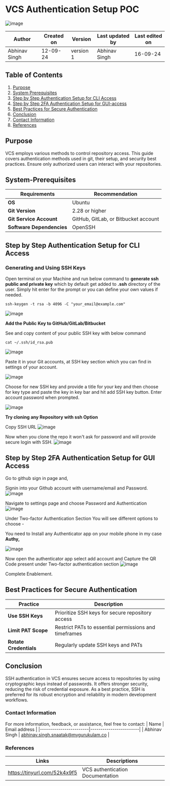 # VCS Authentication Setup POC

![image](https://github.com/user-attachments/assets/338a5d67-4fd9-4083-a9eb-5d2d8d830785)


|  Author        | Created on |  Version  | Last updated by   |   Last edited on   |
|----------------|------------|-----------|-------------------|--------------------|
| Abhinav Singh  |  12-09-24  | version 1 |   Abhinav Singh   |      16-09-24      |

## Table of Contents
1. [Purpose](#purpose)
2. [System Prerequisites](#system-prerequisites)
3. [Step by Step Authentication Setup for CLI Access](#step-by-step-authentication-setup-for-cli-access)
4. [Step by Step 2FA Authentication Setup for GUI-access](#step-by-step-2fa-authentication-setup-for-gui-access)
5. [Best Practices for Secure Authentication](#best-practices-for-secure-authentication)
6. [Conclusion](#conclusion)
7. [Contact Information](#Contact-Information)
8. [References](#References)

## Purpose
VCS employs various methods to control repository access. This guide covers authentication methods used in git, their setup, and security best practices. Ensure only authorized users can interact with your repositories.

## System-Prerequisites

|        Requirements           |            Recommendation            |
|-------------------------------|--------------------------------------|
|            **OS**             |                Ubuntu                |
|        **Git Version**        |            2.28 or higher            |
|   **Git Service Account**     | GitHub, GitLab, or Bitbucket account |
|   **Software Dependencies**   |      OpenSSH      |


## Step by Step Authentication Setup for CLI Access

### Generating and Using SSH Keys 

Open terminal on your Machine and run below command to **generate ssh public and private key** which by default get added to **.ssh** directory of the user. Simply hit enter for the prompt or you can define your own values if needed.

```
ssh-keygen -t rsa -b 4096 -C "your_email@example.com"
```
![image](https://github.com/user-attachments/assets/5d5cf281-3998-497e-bf12-6f69f59deccd)

**Add the Public Key to GitHub/GitLab/Bitbucket**

See and copy content of your public SSH key with below command
 
``` 
cat ~/.ssh/id_rsa.pub
```
![image](https://github.com/user-attachments/assets/6a6f6659-d826-45b2-972e-8347ea6ca99a)

Paste it in your Git accounts, at SSH key section which you can find in settings of your account.

![image](https://github.com/user-attachments/assets/5dc9d303-c3fd-4d5f-946d-7290c020308e)

Choose for new SSH key and provide a title for your key and then choose for key type and paste the key in key bar and hit add SSH key button.
Enter account password when prompted.

![image](https://github.com/user-attachments/assets/fd6e4284-f83c-412e-bc28-597c8a311c5c)


**Try cloning any Repository with ssh Option**

Copy SSH URL 
![image](https://github.com/user-attachments/assets/37840952-add4-427e-bee8-d6d0a8b2b0ef)

Now when you clone the repo it won't ask for password and will provide secure login with SSH.
![image](https://github.com/user-attachments/assets/692969dc-3dd5-4ad7-9d13-26fb8c2de287)

## Step by Step 2FA Authentication Setup for GUI Access

Go to github sign in page and,

Signin into your Github account with username/email and Password.
![image](https://github.com/user-attachments/assets/d227944b-4185-40be-98a5-ee89eb16c0db)

Navigate to settings page and choose Password and Authentication
![image](https://github.com/user-attachments/assets/ff41b1a6-bd62-46af-ba7d-d2a43f32ec11)

Under Two-factor Authentication Section You will see different options to choose -

You need to Install any Authenticator app on your mobile phone in my case **Authy,**

![image](https://github.com/user-attachments/assets/ed3df626-6528-4f77-a2c9-5950fcd5dbc8)


Now open the authenticator app select add account and Capture the QR Code present under Two-factor authentication section
![image](https://github.com/user-attachments/assets/3c4c7811-2bc3-4f9b-baa2-0805e832c3ac)

Complete Enablement.


## Best Practices for Secure Authentication

| **Practice**                          | **Description**    |
|---------------------------------------|---------------------|
| **Use SSH Keys**   | Prioritize SSH keys for secure repository access                                                                            |
| **Limit PAT Scope** | Restrict PATs to essential permissions and timeframes   |
| **Rotate Credentials**  | Regularly update SSH keys and PATs                  |

## Conclusion

SSH authentication in VCS ensures secure access to repositories by using cryptographic keys instead of passwords. It offers stronger security, reducing the risk of credential exposure. As a best practice, SSH is preferred for its robust encryption and reliability in modern development workflows. 

### Contact Information
For more information, feedback, or assistance, feel free to contact:
| Name                   | Email address          |
|------------------------|------------------------|
| Abhinav Singh          | abhinav.singh.snaatak@mygurukulam.co  |


### References
| Links                                             | Descriptions                       |
|---------------------------------------------------|------------------------------------|
| https://tinyurl.com/52k4x9f5 |VCS authentication Documentation |

